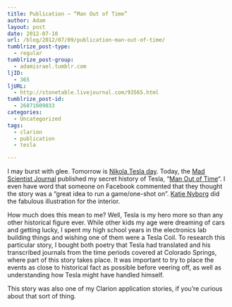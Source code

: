 ```yaml
---
title: Publication – “Man Out of Time”
author: Adam
layout: post
date: 2012-07-10
url: /blog/2012/07/09/publication-man-out-of-time/
tumblrize_post-type:
  - regular
tumblrize_post-group:
  - adamisrael.tumblr.com
ljID:
  - 365
ljURL:
  - http://stonetable.livejournal.com/93565.html
tumblrize_post-id:
  - 26871609033
categories:
  - Uncategorized
tags:
  - clarion
  - publication
  - tesla

---
```

I may burst with glee. Tomorrow is [Nikola Tesla day][1]. Today, the [Mad Scientist Journal][2] published my secret history of Tesla, &#8220;[Man Out of Time][3]&#8220;. I even have word that someone on Facebook commented that they thought the story was a &#8220;great idea to run a game/one-shot on&#8221;. [Katie Nyborg][4] did the fabulous illustration for the interior.

How much does this mean to me? Well, Tesla is my hero more so than any other historical figure ever. While other kids my age were dreaming of cars and getting lucky, I spent my high school years in the electronics lab building things and wishing one of them were a Tesla Coil. To research this particular story, I bought both poetry that Tesla had translated and his transcribed journals from the time periods covered at Colorado Springs, where part of this story takes place. It was important to try to place the events as close to historical fact as possible before veering off, as well as understanding how Tesla might have handled himself.

This story was also one of my Clarion application stories, if you&#8217;re curious about that sort of thing.

&nbsp;

 [1]: http://www.teslasociety.com/tesladay.htm
 [2]: http://madscientistjournal.org/
 [3]: http://madscientistjournal.org/2012/07/man-out-of-time/
 [4]: http://katiedoesartthings.tumblr.com/